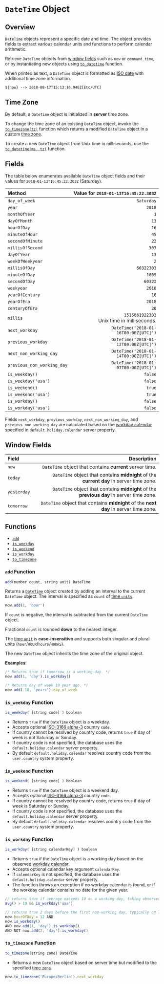 # `DateTime` Object

## Overview

`DateTime` objects represent a specific date and time. The object provides fields to extract various calendar units and functions to perform calendar arithmetic.

Retrieve `DateTime` objects from [window fields](#window-fields) such as `now` or `command_time`, or by instantiating new objects using [`to_datetime`](./functions-date.md#to_datetime) function.

When printed as text, a `DateTime` object is formatted as [ISO date](../shared/date-format.md) with additional time zone information.

```ls
${now} --> 2018-08-17T15:13:16.946Z[Etc/UTC]
```

## Time Zone

By default, a `DateTime` object is initialized in **server** time zone.

To change the time zone of an existing `DateTime` object, invoke the [`to_timezone(tz)`](#to_timezone-function) function which returns a modified `DateTime` object in a custom [time zone](../shared/timezone-list.md).

To create a new `DateTime` object from Unix time in milliseconds, use the [`to_datetime(ms, tz)`](functions-date.md#to_datetime) function.

## Fields

The table below enumerates available `DateTime` object fields and their values for `2018-01-13T16:45:22.303Z` (Saturday).

|**Method**| **Value for `2018-01-13T16:45:22.303Z`** |
|:---|---:|
|`day_of_week`|`Saturday`|
|`year`|`2018`|
|`monthOfYear`|`1`|
|`dayOfMonth`|`13`|
|`hourOfDay`|`16`|
|`minuteOfHour`|`45`|
|`secondOfMinute`|`22`|
|`millisOfSecond`|`303`|
|`dayOfYear`|`13`|
|`weekOfWeekyear`|`2`|
|`millisOfDay`|`60322303`|
|`minuteOfDay`|`1005`|
|`secondOfDay`|`60322`|
|`weekyear`|`2018`|
|`yearOfCentury`|`18`|
|`yearOfEra`|`2018`|
|`centuryOfEra`|`20`|
|`millis`|`1515861922303`<br>Unix time in milliseconds.|
|`next_workday`|`DateTime('2018-01-16T00:00Z[UTC]')`|
|`previous_workday`|`DateTime('2018-01-12T00:00Z[UTC]')`|
|`next_non_working_day`|`DateTime('2018-01-14T00:00Z[UTC]')`|
|`previous_non_working_day`|`DateTime('2018-01-07T00:00Z[UTC]')`|
|`is_weekday()`|`false`|
|`is_weekday('usa')`|`false`|
|`is_weekend()`|`true`|
|`is_weekend('usa')`|`true`|
|`is_workday()`|`false`|
|`is_workday('usa')`|`false`|

Fields `next_workday`, `previous_workday`, `next_non_working_day`, and `previous_non_working_day` are calculated based on the [workday calendar](workday-calendar.md) specified in `default.holiday.calendar` server property.

## Window Fields

|**Field**| **Description** |
|:---|---:|
| `now` | `DateTime` object that contains **current** server time. |
| `today` | `DateTime` object that contains **midnight** of the **current day** in server time zone. |
| `yesterday` | `DateTime` object that contains **midnight** of the **previous day** in server time zone. |
| `tomorrow` | `DateTime` object that contains **midnight** of the **next day** in server time zone. |

## Functions

* [`add`](#add-function)
* [`is_weekday`](#is_weekday-function)
* [`is_weekend`](#is_weekend-function)
* [`is_workday`](#is_workday-function)
* [`to_timezone`](#to_timezone-function)

### `add` Function

```javascript
add(number count, string unit) DateTime
```

Returns a [`DateTime`](object-datetime.md) object created by adding an interval to the current `DateTime` object. The interval is specified as `count` of [time `units`](../api/data/series/time-unit.md).

```javascript
now.add(1, 'hour')
```

If `count` is negative, the interval is subtracted from the current `DateTime` object.

Fractional `count` is rounded **down** to the nearest integer.

The [time `unit`](../api/data/series/time-unit.md) is **case-insensitive** and supports both singular and plural units (`hour`/`HOUR`/`hours`/`HOURS`).

The new `DateTime` object inherits the time zone of the original object.

**Examples**:

```javascript
/* Returns true if tomorrow is a working day. */
now.add(1, 'day').is_workday()

/* Returns day of week 10 year ago. */
now.add(-10, 'years').day_of_week
```

### `is_weekday` Function

```javascript
is_weekday( [string code] ) boolean
```

* Returns `true` if the `DateTime` object is a weekday.
* Accepts optional [ISO-3166 alpha-3](https://en.wikipedia.org/wiki/ISO_3166-1_alpha-3) country `code`.
* If country cannot be resolved by country code, returns `true` if day of week is not Saturday or Sunday.
* If country code is not specified, the database uses the `default.holiday.calendar` server property.
* By default `default.holiday.calendar` resolves country code from the `user.country` system property.

### `is_weekend` Function

```javascript
is_weekend( [string code] ) boolean
```

* Returns `true` if the `DateTime` object is a weekend day.
* Accepts optional [ISO-3166 alpha-3](https://en.wikipedia.org/wiki/ISO_3166-1_alpha-3) country `code`.
* If country cannot be resolved by country code, returns `true` if day of week is Saturday or Sunday.
* If country code is not specified, the database uses the `default.holiday.calendar` server property.
* By default `default.holiday.calendar` resolves country code from the `user.country` system property.

### `is_workday` Function

```javascript
is_workday( [string calendarKey] ) boolean
```

* Returns `true` if the `DateTime` object is a working day based on the observed [workday calendar](workday-calendar.md).
* Accepts optional calendar key argument `calendarKey`.
* If `calendarKey` is not specified, the database uses the `default.holiday.calendar` server property.
* The function throws an exception if no workday calendar is found, or if the workday calendar contains no date for the given year.

```javascript
// returns true if average exceeds 10 on a working day, taking observed holidays into account
avg() > 10 && is_workday('usa')
```

```javascript
// returns true 2 days before the first non-working day, typically on Thursdays
now.hourOfDay = 12 AND
now.is_workday()
AND now.add(1, 'day').is_workday()
AND NOT now.add(2, 'day').is_workday()
```

### `to_timezone` Function

```javascript
to_timezone(string zone) DateTime
```

* Returns a new `DateTime` object based on server time but modified to the specified [time `zone`](../shared/timezone-list.md).

```javascript
now.to_timezone('Europe/Berlin').next_workday
```